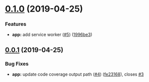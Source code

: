 # [0.1.0](https://github.com/alppix/hero-tang-tea-client/compare/0.0.1...0.1.0) (2019-04-25)


### Features

* **app:** add service worker ([#5](https://github.com/alppix/hero-tang-tea-client/issues/5)) ([1996be3](https://github.com/alppix/hero-tang-tea-client/commit/1996be3))

## [0.0.1](https://github.com/alppix/hero-tang-tea-client/compare/0.0.0...0.0.1) (2019-04-25)


### Bug Fixes

* **app:** update code coverage output path ([#4](https://github.com/alppix/hero-tang-tea-client/issues/4)) ([fe23168](https://github.com/alppix/hero-tang-tea-client/commit/fe23168)), closes [#3](https://github.com/alppix/hero-tang-tea-client/issues/3)
